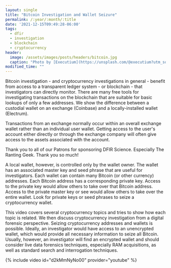 ```yaml
---
layout: single
title: "Bitcoin Investigation and Wallet Seizure"
permalink: /:year/:month/:title
date: '2021-12-15T09:49:28-06:00'
tags:
  - dfir
  - investigation
  - blockchain
  - cryptocurrency
header:
  image: /assets/images/posts/headers/bitcoin.jpg
  caption: "Photo by [Executium](https://unsplash.com/@executium?utm_source=unsplash&utm_medium=referral&utm_content=creditCopyText) on [Unsplash](https://unsplash.com/s/photos/fast?utm_source=unsplash&utm_medium=referral&utm_content=creditCopyText)"
modified_time: ""
---
```


Bitcoin investigation - and cryptocurrency investigations in general - benefit from access to a transparent ledger system - or blockchain - that investigators can directly monitor. There are many free tools for investigating transactions on the blockchain that are suitable for basic lookups of only a few addresses. We show the difference between a custodial wallet on an exchange (Coinbase) and a locally-installed wallet (Electrum).

Transactions from an exchange normally occur within an overall exchange wallet rather than an individual user wallet. Getting access to the user's account either directly or through the exchange company will often give access to the assets associated with the account.

Thank you to all of our Patrons for sponsoring DFIR Science.
Especially The Ranting Geek. Thank you so much!

A local wallet, however, is controlled only by the wallet owner. The wallet has an associated master key and seed phrase that are useful for investigators. Each wallet can contain many Bitcoin (or other currency) addresses. Each Bitcoin address has a corresponding private key. Access to the private key would allow others to take over that Bitcoin address. Access to the private master key or see would allow others to take over the entire wallet. Look for private keys or seed phrases to seize a cryptocurrency wallet.

This video covers several cryptocurrency topics and tries to show how each topic is related. We then discuss cryptocurrency investigation from a digital forensic perspective. Seizing cryptocurrency addresses and wallets is possible. Ideally, an investigator would have access to an unencrypted wallet, which would provide all necessary information to seize all Bitcoin. Usually, however, an investigator will find an encrypted wallet and should consider live data forensics techniques, especially RAM acquisitions, as well as standard search and interrogation techniques.

{% include video id="d2kMmNyNo00" provider="youtube" %}